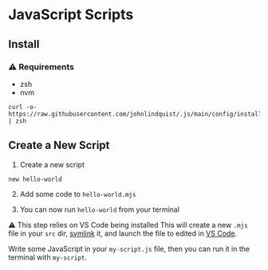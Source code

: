 # JavaScript Scripts

## Install

### ⚠️ Requirements

- zsh
- nvm

```shell
curl -o- https://raw.githubusercontent.com/johnlindquist/.js/main/config/install.sh | zsh
```

## Create a New Script

1. Create a new script

```shell
new hello-world
```

2. Add some code to `hello-world.mjs`

3. You can now run `hello-world` from your terminal

⚠️ This step relies on VS Code being installed
This will create a new `.mjs` file in your `src` dir, [symlink](https://en.wikipedia.org/wiki/Symbolic_link) it, and launch the file to edited in [VS Code](https://code.visualstudio.com/).

Write some JavaScript in your `my-script.js` file, then you can run it in the terminal with `my-script`.
